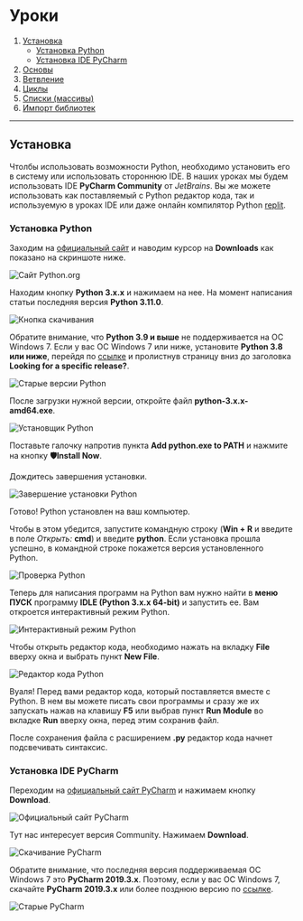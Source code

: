 # Уроки

1. [Установка](#Установка)
    - [Установка Python](#Установка-Python)
    - [Установка IDE PyCharm](#Установка-IDE-PyCharm)
3. [Основы](#Основы)
4. [Ветвление](#Ветвление)
5. [Циклы](#Циклы)
6. [Списки (массивы)](#Списки)
7. [Импорт библиотек](#Импорт-библиотек)

---

## Установка

Чтолбы использовать возможности Python, необходимо установить его в систему или использовать стороннюю IDE.
В наших уроках мы будем использовать IDE **PyCharm Community** от *JetBrains*. Вы же можете использовать как поставляемый с Python редактор кода,
так и используемую в уроках IDE или даже онлайн компилятор Python [replit](https://replit.com/languages/python3).

### Установка Python

Заходим на [официальный сайт](https://www.python.org) и наводим курсор на **Downloads** как показано на скриншоте ниже.

![Сайт Python.org](https://github.com/diasvixub/python-test/blob/main/img/screen-1.png)

Находим кнопку **Python 3.x.x** и нажимаем на нее. На момент написания статьи последняя версия **Python 3.11.0**.

![Кнопка скачивания](https://github.com/diasvixub/python-test/blob/main/img/screen-2.png)

Обратите внимание, что **Python 3.9 и выше** не поддерживается на ОС Windows 7. Если у вас ОС Windows 7 или ниже, установите **Python 3.8 или ниже**, перейдя по [ссылке](https://www.python.org/downloads) и пролистнув страницу вниз до заголовка **Looking for a specific release?**.

![Старые версии Python](https://github.com/diasvixub/python-test/blob/main/img/screen-3.png)

После загрузки нужной версии, откройте файл **python-3.x.x-amd64.exe**.

![Установщик Python](https://github.com/diasvixub/python-test/blob/main/img/screen-4.jpg)

Поставьте галочку напротив пункта **Add python.exe to PATH** и нажмите на кнопку **🛡️Install Now**.

Дождитесь завершения установки.

![Завершение установки Python](https://github.com/diasvixub/python-test/blob/main/img/screen-5.jpg)

Готово! Python установлен на ваш компьютер.

Чтобы в этом убедится, запустите командную строку (**Win + R** и введите в поле *Открыть:* **cmd**) и введите **python**.
Если установка прошла успешно, в командной строке покажется версия установленного Python.

![Проверка Python](https://github.com/diasvixub/python-test/blob/main/img/screen-6.jpg)

Теперь для написания программ на Python вам нужно найти в **меню ПУСК** программу **IDLE (Python 3.x.x 64-bit)** и запустить ее. Вам откроется интерактивный режим Python.

![Интерактивный режим Python](https://github.com/diasvixub/python-test/blob/main/img/screen-7.jpg)

Чтобы открыть редактор кода, необходимо нажать на вкладку **File** вверху окна и выбрать пункт **New File**.

![Редактор кода Python](https://github.com/diasvixub/python-test/blob/main/img/screen-8.jpg)

Вуаля! Перед вами редактор кода, который поставляется вместе с Python.
В нем вы можете писать свои программы и сразу же их запускать нажав на клавишу **F5** или выбрав пункт **Run Module** во вкладке **Run** вверху окна, перед этим сохранив файл.

После сохранения файла с расширением **.py** редактор кода начнет подсвечивать синтаксис.

### Установка IDE PyCharm

Переходим на [официальный сайт PyCharm](https://www.jetbrains.com/pycharm/) и нажимаем кнопку **Download**.

![Официальный сайт PyCharm](https://github.com/diasvixub/python-test/blob/main/img/screen-9.png)

Тут нас интересует версия Community. Нажимаем **Download**.

![Скачивание PyCharm](https://github.com/diasvixub/python-test/blob/main/img/screen-10.png)

Обратите внимание, что последняя версия поддерживаемая ОС Windows 7 это **PyCharm 2019.3.x**. Поэтому, если у вас ОС Windows 7, скачайте **PyCharm 2019.3.x** или более позднюю версию по [ссылке](https://www.jetbrains.com/pycharm/download/other.html).

![Старые PyCharm](https://github.com/diasvixub/python-test/blob/main/img/screen-11.png)




